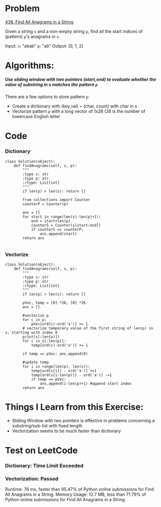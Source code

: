 # Problem
[438. Find All Anagrams in a String](https://leetcode.com/problems/find-all-anagrams-in-a-string/)

Given a string `s` and a non-empty string `p`, find all the start indices of (pattern) `p`'s anagrams in `s`.

Input: `s`: "abab" `p`: "ab"
Output: [0, 1, 2]

# Algorithms:
##### Use sliding window with two pointers (start,end) to evaluate whether the value of substring in s matches the pattern `p`

There are a few options to store pattern `p`:
* Create a dictionary with (key,val) = (char, count) with char in s
* Vectorize pattern `p` with a long vector of 1x26 (26 is the number of lowercase English letter

# Code
### Dictionary
```
class Solution(object):
    def findAnagrams(self, s, p):
        """
        :type s: str
        :type p: str
        :rtype: List[int]
        """
        if len(p) > len(s): return []
        
        from collections import Counter
        counterP = Counter(p)
        
        ans = []
        for start in range(len(s)-len(p)+1):
            end = start+len(p)
            counterS = Counter(s[start:end])
            if counterS == counterP:
                ans.append(start)
        return ans
                
```

### Vectorize

```
class Solution(object):
    def findAnagrams(self, s, p):
        """
        :type s: str
        :type p: str
        :rtype: List[int]
        """
        if len(p) > len(s): return []
        
        pVec, temp = [0] *26, [0] *26
        ans = []
        
        #vectorize p
        for c in p:
            pVec[ord(c)-ord('a')] += 1
        # vectorize temporary value of the first string of len(p) in s, starting with index 0
        print(s[:len(p)])
        for c in s[:len(p)]:
            temp[ord(c)-ord('a')] += 1
            
        if temp == pVec: ans.append(0)
        
        #update temp
        for i in range(len(p), len(s)):
            temp[ord(s[i]) - ord('a')] +=1
            temp[ord(s[i-len(p)]) - ord('a')] -=1
            if temp == pVec:
                ans.append(i-len(p)+1) #append start index
        return ans
   ```

# Things I Learn from this Exercise:
- Sliding Window with two pointers is effective in problems concerning a substring/sub-list with fixed length 
- Vectorization seems to be much faster than dictionary

# Test on LeetCode
### Dictionary: Time Limit Exceeded
### Vectorization: Passed
Runtime: 76 ms, faster than 95.47% of Python online submissions for Find All Anagrams in a String.
Memory Usage: 12.7 MB, less than 71.79% of Python online submissions for Find All Anagrams in a String.
